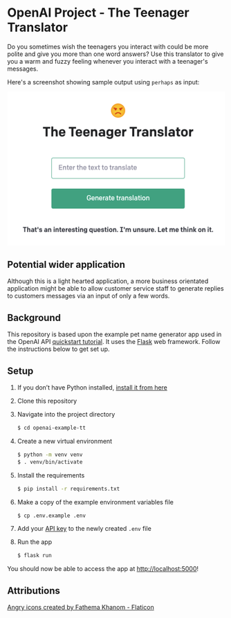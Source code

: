 # OpenAI Project - The Teenager Translator

Do you sometimes wish the teenagers you interact with could be more polite and give you more than one word answers? Use this translator to give you a warm and fuzzy feeling whenever you interact with a teenager's messages.

Here's a screenshot showing sample output using `perhaps` as input:

![screenshot](static/preview.png)

## Potential wider application

Although this is a light hearted application, a more business orientated application might be able to allow customer service staff to generate replies to customers messages via an input of only a few words.

## Background

This repository is based upon the example pet name generator app used in the OpenAI API [quickstart tutorial](https://beta.openai.com/docs/quickstart). It uses the [Flask](https://flask.palletsprojects.com/en/2.0.x/) web framework. Follow the instructions below to get set up.

## Setup

1. If you don’t have Python installed, [install it from here](https://www.python.org/downloads/)

2. Clone this repository

3. Navigate into the project directory

   ```bash
   $ cd openai-example-tt
   ```

4. Create a new virtual environment

   ```bash
   $ python -m venv venv
   $ . venv/bin/activate
   ```

5. Install the requirements

   ```bash
   $ pip install -r requirements.txt
   ```

6. Make a copy of the example environment variables file

   ```bash
   $ cp .env.example .env
   ```

7. Add your [API key](https://beta.openai.com/account/api-keys) to the newly created `.env` file

8. Run the app

   ```bash
   $ flask run
   ```

You should now be able to access the app at [http://localhost:5000](http://localhost:5000)!

## Attributions

<a href="https://www.flaticon.com/free-icons/angry" title="angry icons">Angry icons created by Fathema Khanom - Flaticon</a>

